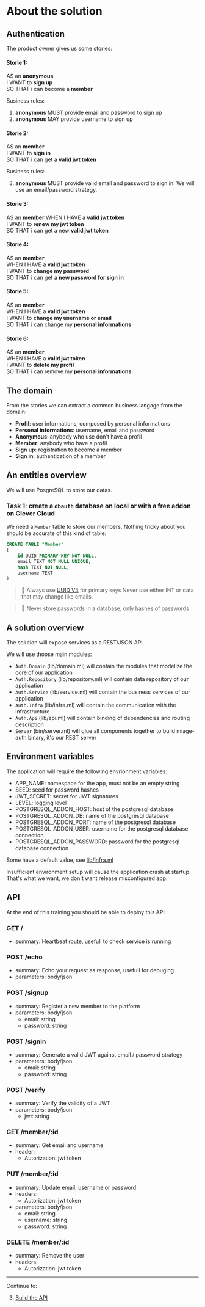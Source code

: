 # About the solution 

## Authentication

The product owner gives us some stories:

#### Storie 1:

AS an **anonymous**<br/>
I WANT to **sign up**<br/>
SO THAT i can become a **member**

Business rules:

1. **anonymous** MUST provide email and password to sign up
2. **anonymous** MAY provide username to sign up

#### Storie 2:

AS an **member**<br/>
I WANT to **sign in**<br/>
SO THAT i can get a **valid jwt token**

Business rules:

3. **anonymous** MUST provide valid email and password to sign in. We will use an email/password strategy.

#### Storie 3:

AS an **member**
WHEN I HAVE a **valid jwt token**<br/>
I WANT to **renew my jwt token**<br/>
SO THAT i can get a new **valid jwt token**

#### Storie 4:

AS an **member**<br/>
WHEN I HAVE a **valid jwt token**<br/>
I WANT to **change my password**<br/>
SO THAT i can get a **new password for sign in**

#### Storie 5:

AS an **member**<br/>
WHEN I HAVE a **valid jwt token**<br/>
I WANT to **change my username or email**<br/>
SO THAT i can change my **personal informations**

#### Storie 6:

AS an **member**<br/>
WHEN I HAVE a **valid jwt token**<br/>
I WANT to **delete my profil**<br/>
SO THAT i can remove my **personal informations**

## The domain

From the stories we can extract a common business langage from the domain:

- **Profil**: user informations, composed by personal informations
- **Personal informations**: username, email and password
- **Anonymous**: anybody who use don't have a profil
- **Member**: anybody who have a profil
- **Sign up**: registration to become a member
- **Sign in**: authentication of a member

## An entities overview

We will use PosgreSQL to store our datas. 

### Task 1:  create a `dbauth` database on local or with a free addon on Clever Cloud

We need a `Member` table to store our members. Nothing tricky about you should be accurate of this kind of table:

```sql
CREATE TABLE "Member"
(
    id UUID PRIMARY KEY NOT NULL,
    email TEXT NOT NULL UNIQUE,
    hash TEXT NOT NULL,
    username TEXT
)
```

> 📌 Always use [UUID V4](https://en.wikipedia.org/wiki/Universally_unique_identifier#Version_4_(random)) for primary keys Never use either INT or data that may change like emails.

> 📌 Never store passwords in a database, only hashes of passwords

## A solution overview

The solution will expose services as a REST/JSON API. 

We will use thoose main modules:
- `Auth.Domain` (lib/domain.ml) will contain the modules that modelize the core of our application
- `Auth.Repository` (lib/repository.ml) will contain data repository of our application
- `Auth.Service` (lib/service.ml) will contain the business services of our application
- `Auth.Infra` (lib/infra.ml) will contain the communication with the infrastructure
- `Auth.Api` (lib/api.ml) will contain binding of dependencies and routing description
- `Server` (bin/server.ml) will glue all components together to build miage-auth binary, it's our REST server


## Environment variables

The application will require the following envrionment variables:
- APP_NAME: namespace for the app, must not be an empty string
- SEED: seed for password hashes
- JWT_SECRET: secret for JWT signatures
- LEVEL: logging level
- POSTGRESQL_ADDON_HOST: host of the postgresql database
- POSTGRESQL_ADDON_DB: name of the postgresql database
- POSTGRESQL_ADDON_PORT: name of the postgresql database
- POSTGRESQL_ADDON_USER: username for the postgresql database connection
- POSTGRESQL_ADDON_PASSWORD: password for the postgresql database connection

Some have a default value, see [lib/infra.ml](../lib/infra.ml)

Insufficient environment setup will cause the application crash at startup. That's what we want, we don't want release misconfigured app.

## API

At the end of this training you should be able to deploy this API.

### GET /

- summary: Heartbeat route, usefull to check service is running

### POST /echo

- summary: Echo your request as response, usefull for debuging
- parameters: body/json     

### POST /signup

- summary: Register a new member to the platform
- parameters: body/json
    - email: string
    - password: string


### POST /signin

- summary: Generate a valid JWT against email / password strategy
- parameters: body/json
    - email: string
    - password: string

### POST /verify

- summary: Verify the validity of a JWT
- parameters: body/json
    - jwt: string

### GET /member/:id

- summary: Get email and username
- header: 
    - Autorization: jwt token

### PUT /member/:id

- summary: Update email, username or password
- headers: 
    - Autorization: jwt token
- parameters: body/json
    - email: string
    - username: string
    - password: string

### DELETE /member/:id

- summary: Remove the user
- headers: 
    - Autorization: jwt token

----
Continue to:

3. [Build the API](./exercices.md)